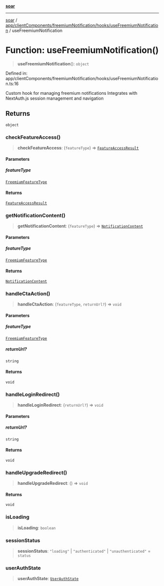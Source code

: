 [**soar**](../../../../../../README.md)

***

[soar](../../../../../../modules.md) / [app/clientComponents/freemiumNotification/hooks/useFreemiumNotification](../README.md) / useFreemiumNotification

# Function: useFreemiumNotification()

> **useFreemiumNotification**(): `object`

Defined in: app/clientComponents/freemiumNotification/hooks/useFreemiumNotification.ts:16

Custom hook for managing freemium notifications
Integrates with NextAuth.js session management and navigation

## Returns

`object`

### checkFeatureAccess()

> **checkFeatureAccess**: (`featureType`) => [`FeatureAccessResult`](../../../types/interfaces/FeatureAccessResult.md)

#### Parameters

##### featureType

[`FreemiumFeatureType`](../../../types/type-aliases/FreemiumFeatureType.md)

#### Returns

[`FeatureAccessResult`](../../../types/interfaces/FeatureAccessResult.md)

### getNotificationContent()

> **getNotificationContent**: (`featureType`) => [`NotificationContent`](../../../types/interfaces/NotificationContent.md)

#### Parameters

##### featureType

[`FreemiumFeatureType`](../../../types/type-aliases/FreemiumFeatureType.md)

#### Returns

[`NotificationContent`](../../../types/interfaces/NotificationContent.md)

### handleCtaAction()

> **handleCtaAction**: (`featureType`, `returnUrl?`) => `void`

#### Parameters

##### featureType

[`FreemiumFeatureType`](../../../types/type-aliases/FreemiumFeatureType.md)

##### returnUrl?

`string`

#### Returns

`void`

### handleLoginRedirect()

> **handleLoginRedirect**: (`returnUrl?`) => `void`

#### Parameters

##### returnUrl?

`string`

#### Returns

`void`

### handleUpgradeRedirect()

> **handleUpgradeRedirect**: () => `void`

#### Returns

`void`

### isLoading

> **isLoading**: `boolean`

### sessionStatus

> **sessionStatus**: `"loading"` \| `"authenticated"` \| `"unauthenticated"` = `status`

### userAuthState

> **userAuthState**: [`UserAuthState`](../../../types/type-aliases/UserAuthState.md)
